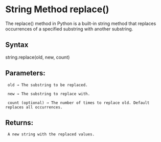 # String Method replace()

The replace() method in Python is a built-in string method that replaces occurrences of a specified substring with another substring.

## Syntax

string.replace(old, new, count)

## Parameters:
     old → The substring to be replaced.

     new → The substring to replace with.

     count (optional) → The number of times to replace old. Default replaces all occurrences.


## Returns:
     A new string with the replaced values.